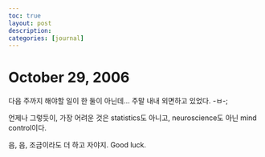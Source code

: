 ```yaml
---
toc: true
layout: post
description:
categories: [journal]
---
```

# October 29, 2006

다음 주까지 해야할 일이 한 둘이 아닌데…
주말 내내 외면하고 있었다. -ㅂ-;

언제나 그렇듯이,
가장 어려운 것은 statistics도 아니고, neuroscience도 아닌
mind control이다.

음, 음,
조금이라도 더 하고 자야지.
Good luck.
